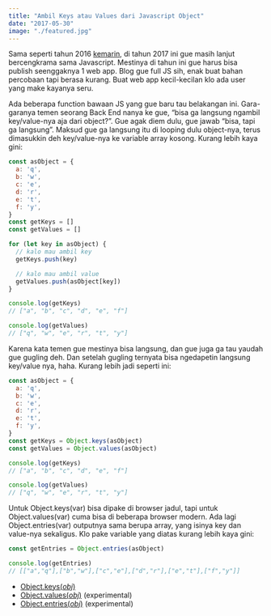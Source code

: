 ```yaml
---
title: "Ambil Keys atau Values dari Javascript Object"
date: "2017-05-30"
image: "./featured.jpg"
---
```


Sama seperti tahun 2016 [kemarin](https://preschian.com/single-page-application-di-akhir-tahun-2015), di tahun 2017 ini
gue masih lanjut bercengkrama sama Javascript. Mestinya di tahun ini gue harus bisa publish seenggaknya 1 web app. Blog
gue full JS sih, enak buat bahan percobaan tapi berasa kurang. Buat web app kecil-kecilan klo ada user yang make kayanya
seru.

Ada beberapa function bawaan JS yang gue baru tau belakangan ini. Gara-garanya temen seorang Back End nanya ke gue,
“bisa ga langsung ngambil key/value-nya aja dari object?”. Gue agak diem dulu, gue jawab “bisa, tapi ga langsung”.
Maksud gue ga langsung itu di looping dulu object-nya, terus dimasukkin deh key/value-nya ke variable array kosong.
Kurang lebih kaya gini:

```javascript
const asObject = {
  a: 'q',
  b: 'w',
  c: 'e',
  d: 'r',
  e: 't',
  f: 'y',
}
const getKeys = []
const getValues = []

for (let key in asObject) {
  // kalo mau ambil key
  getKeys.push(key)

  // kalo mau ambil value
  getValues.push(asObject[key])
}

console.log(getKeys)
// ["a", "b", "c", "d", "e", "f"]

console.log(getValues)
// ["q", "w", "e", "r", "t", "y"]
```

Karena kata temen gue mestinya bisa langsung, dan gue juga ga tau yaudah gue gugling deh. Dan setelah gugling ternyata
bisa ngedapetin langsung key/value nya, haha. Kurang lebih jadi seperti ini:

```javascript
const asObject = {
  a: 'q',
  b: 'w',
  c: 'e',
  d: 'r',
  e: 't',
  f: 'y',
}
const getKeys = Object.keys(asObject)
const getValues = Object.values(asObject)

console.log(getKeys)
// ["a", "b", "c", "d", "e", "f"]

console.log(getValues)
// ["q", "w", "e", "r", "t", "y"]
```

Untuk Object.keys(var) bisa dipake di browser jadul, tapi untuk Object.values(var) cuma bisa di beberapa browser modern.
Ada lagi Object.entries(var) outputnya sama berupa array, yang isinya key dan value-nya sekaligus. Klo pake variable
yang diatas kurang lebih kaya gini:

```javascript
const getEntries = Object.entries(asObject)

console.log(getEntries)
// [["a","q"],["b","w"],["c","e"],["d","r"],["e","t"],["f","y"]]
```

* [Object.keys(_obj_)](https://developer.mozilla.org/en/docs/Web/JavaScript/Reference/Global_Objects/Object/keys)
* [Object.values(_obj_)](https://developer.mozilla.org/en-US/docs/Web/JavaScript/Reference/Global_Objects/Object/values)
  (experimental)
* [Object.entries(_obj_)](https://developer.mozilla.org/en-US/docs/Web/JavaScript/Reference/Global_Objects/Object/entries)
  (experimental)
